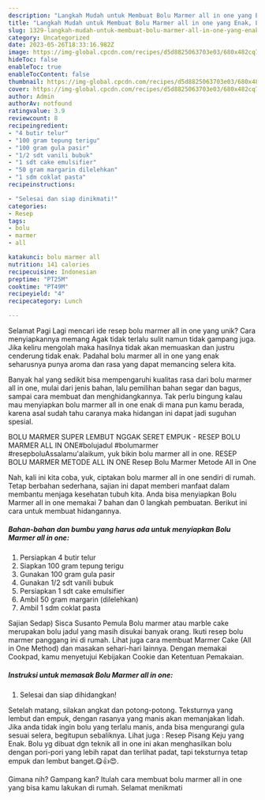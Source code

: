 ```yaml
---
description: "Langkah Mudah untuk Membuat Bolu Marmer all in one yang Enak, Lezat"
title: "Langkah Mudah untuk Membuat Bolu Marmer all in one yang Enak, Lezat"
slug: 1329-langkah-mudah-untuk-membuat-bolu-marmer-all-in-one-yang-enak-lezat
category: Uncategorized
date: 2023-05-26T18:33:16.982Z
image: https://img-global.cpcdn.com/recipes/d5d8825063703e03/680x482cq70/bolu-marmer-all-in-one-foto-resep-utama.jpg
hideToc: false
enableToc: true
enableTocContent: false
thumbnail: https://img-global.cpcdn.com/recipes/d5d8825063703e03/680x482cq70/bolu-marmer-all-in-one-foto-resep-utama.jpg
cover: https://img-global.cpcdn.com/recipes/d5d8825063703e03/680x482cq70/bolu-marmer-all-in-one-foto-resep-utama.jpg
author: Admin
authorAv: notfound
ratingvalue: 3.9
reviewcount: 8
recipeingredient:
- "4 butir telur"
- "100 gram tepung terigu"
- "100 gram gula pasir"
- "1/2 sdt vanili bubuk"
- "1 sdt cake emulsifier"
- "50 gram margarin dilelehkan"
- "1 sdm coklat pasta"
recipeinstructions:

- "Selesai dan siap dinikmati!"
categories:
- Resep
tags:
- bolu
- marmer
- all

katakunci: bolu marmer all 
nutrition: 141 calories
recipecuisine: Indonesian
preptime: "PT25M"
cooktime: "PT49M"
recipeyield: "4"
recipecategory: Lunch

---
```



Selamat Pagi Lagi mencari ide resep bolu marmer all in one yang unik? Cara menyiapkannya memang Agak tidak terlalu sulit namun tidak gampang juga. Jika keliru mengolah maka hasilnya tidak akan memuaskan dan justru cenderung tidak enak. Padahal bolu marmer all in one yang enak seharusnya punya aroma dan rasa yang dapat memancing selera kita.


Banyak hal yang sedikit bisa mempengaruhi kualitas rasa dari bolu marmer all in one, mulai dari jenis bahan, lalu pemilihan bahan segar dan bagus, sampai cara membuat dan menghidangkannya. Tak perlu bingung kalau mau menyiapkan bolu marmer all in one enak di mana pun kamu berada, karena asal sudah tahu caranya maka hidangan ini dapat jadi suguhan spesial.

BOLU MARMER SUPER LEMBUT NGGAK SERET EMPUK - RESEP BOLU MARMER ALL IN ONE#bolujadul #bolumarmer #resepboluAssalamu&#39;alaikum, yuk bikin bolu marmer all in one. RESEP BOLU MARMER METODE ALL IN ONE Resep Bolu Marmer Metode All in One


Nah, kali ini kita coba, yuk, ciptakan bolu marmer all in one sendiri di rumah. Tetap berbahan sederhana, sajian ini dapat memberi manfaat dalam membantu menjaga kesehatan tubuh kita. Anda bisa menyiapkan Bolu Marmer all in one memakai 7 bahan dan 0 langkah pembuatan. Berikut ini cara untuk membuat hidangannya.

<!--inarticleads1-->

##### Bahan-bahan dan bumbu yang harus ada untuk menyiapkan Bolu Marmer all in one:

1. Persiapkan 4 butir telur
1. Siapkan 100 gram tepung terigu
1. Gunakan 100 gram gula pasir
1. Gunakan 1/2 sdt vanili bubuk
1. Persiapkan 1 sdt cake emulsifier
1. Ambil 50 gram margarin (dilelehkan)
1. Ambil 1 sdm coklat pasta


Sajian Sedap) Sisca Susanto Pemula Bolu marmer atau marble cake merupakan bolu jadul yang masih disukai banyak orang. Ikuti resep bolu marmer panggang ini di rumah. Lihat juga cara membuat Marmer Cake (All in One Method) dan masakan sehari-hari lainnya. Dengan memakai Cookpad, kamu menyetujui Kebijakan Cookie dan Ketentuan Pemakaian. 

<!--inarticleads2-->

##### Instruksi untuk memasak Bolu Marmer all in one:


1. Selesai dan siap dihidangkan!

Setelah matang, silakan angkat dan potong-potong. Teksturnya yang lembut dan empuk, dengan rasanya yang manis akan memanjakan lidah. Jika anda tidak ingin bolu yang terlalu manis, anda bisa mengurangi gula sesuai selera, begitupun sebaliknya. Lihat juga : Resep Pisang Keju yang Enak. Bolu yg dibuat dgn teknik all in one ini akan menghasilkan bolu dengan pori-pori yang lebih rapat dan terlihat padat, tapi teksturnya tetap empuk dan lembut banget.😋👍😍. 

Gimana nih? Gampang kan? Itulah cara membuat bolu marmer all in one yang bisa kamu lakukan di rumah. Selamat menikmati
